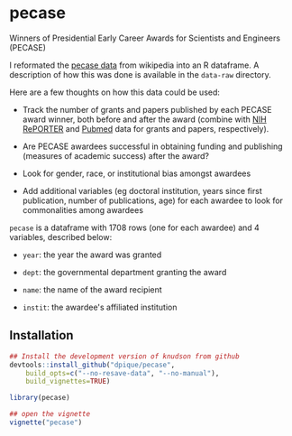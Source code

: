 # pecase
Winners of Presidential Early Career Awards for Scientists and Engineers (PECASE)

I reformated the [pecase data](https://en.wikipedia.org/wiki/Presidential_Early_Career_Award_for_Scientists_and_Engineers) from wikipedia into an R dataframe. A description of how this was done is available in the `data-raw` directory.

Here are a few thoughts on how this data could be used: 

* Track the number of grants and papers published by each PECASE award winner, both before and after the award (combine with [NIH RePORTER](https://projectreporter.nih.gov/reporter.cfm) and [Pubmed](https://pubmed.ncbi.nlm.nih.gov/) data for grants and papers, respectively). 

* Are PECASE awardees successful in obtaining funding and publishing (measures of academic success) after the award?

* Look for gender, race, or institutional bias amongst awardees

* Add additional variables (eg doctoral institution, years since first publication, number of publications, age) for each awardee to look for commonalities among awardees

`pecase` is a dataframe with 1708 rows (one for each awardee) and 4 variables, described below:

* `year`: the year the award was granted

* `dept`: the governmental department granting the award

* `name`: the name of the award recipient

* `instit`: the awardee's affiliated institution

  
## Installation

```R
## Install the development version of knudson from github
devtools::install_github("dpique/pecase",
    build_opts=c("--no-resave-data", "--no-manual"),
    build_vignettes=TRUE)

library(pecase)

## open the vignette
vignette("pecase")
```
